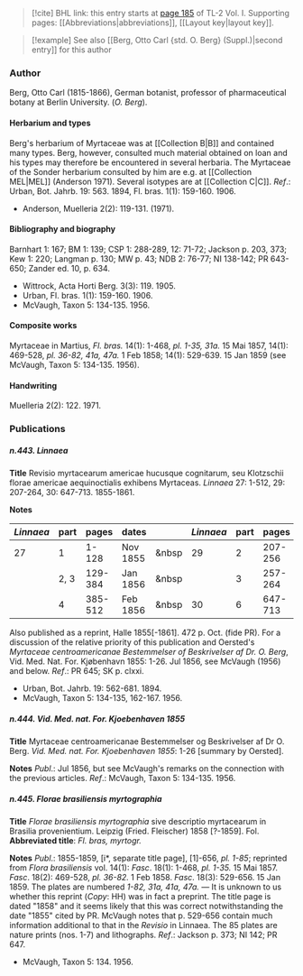 > [!cite] BHL link: this entry starts at [page 185](https://www.biodiversitylibrary.org/item/103414#page/233/mode/1up) of TL-2 Vol. I.
> Supporting pages: [[Abbreviations|abbreviations]], [[Layout key|layout key]].

> [!example] See also [[Berg, Otto Carl {std. O. Berg} (Suppl.)|second entry]] for this author

### Author

Berg, Otto Carl (1815-1866), German botanist, professor of pharmaceutical botany at Berlin University. (*O. Berg*).

#### Herbarium and types

Berg's herbarium of Myrtaceae was at [[Collection B|B]] and contained many types. Berg, however, consulted much material obtained on loan and his types may therefore be encountered in several herbaria. The Myrtaceae of the Sonder herbarium consulted by him are e.g. at [[Collection MEL|MEL]] (Anderson 1971). Several isotypes are at [[Collection C|C]].
*Ref*.: Urban, Bot. Jahrb. 19: 563. 1894, Fl. bras. 1(1): 159-160. 1906.
- Anderson, Muelleria 2(2): 119-131. (1971).

#### Bibliography and biography

Barnhart 1: 167; BM 1: 139; CSP 1: 288-289, 12: 71-72; Jackson p. 203, 373; Kew 1: 220; Langman p. 130; MW p. 43; NDB 2: 76-77; NI 138-142; PR 643-650; Zander ed. 10, p. 634.
- Wittrock, Acta Horti Berg. 3(3): 119. 1905.
- Urban, Fl. bras. 1(1): 159-160. 1906.
- McVaugh, Taxon 5: 134-135. 1956.

#### Composite works

Myrtaceae in Martius, *Fl. bras.* 14(1): 1-468, *pl. 1-35, 31a.* 15 Mai 1857, 14(1): 469-528, *pl. 36-82, 41a, 47a.* 1 Feb 1858; 14(1): 529-639. 15 Jan 1859 (see McVaugh, Taxon 5: 134-135. 1956).

#### Handwriting

Muelleria 2(2): 122. 1971.

### Publications

##### n.443. Linnaea

**Title**
Revisio myrtacearum americae hucusque cognitarum, seu Klotzschii florae americae aequinoctialis exhibens Myrtaceas. *Linnaea* 27: 1-512, 29: 207-264, 30: 647-713. 1855-1861.

**Notes**

|*Linnaea*	|part	|pages	|dates	| |*Linnaea*	|part	|pages	|dates|
|---	|---	|---	|---	|---|---	|---	|---	|---	|
|27	|1	|1-128	|Nov 1855	| &nbsp|29	|2	|207-256	|Jun 1858|
|	|2, 3	|129-384	|Jan 1856	| &nbsp|	|3	|257-264	|Sep 1858|
|	|4	|385-512	|Feb 1856	| &nbsp|30	|6	|647-713	|Mar 1861|

Also published as a reprint, Halle 1855\[-1861\]. 472 p. Oct. (fide PR). For a discussion of the relative priority of this publication and Oersted's *Myrtaceae centroamericanae Bestemmelser of Beskrivelser af Dr. O. Berg*, Vid. Med. Nat. For. Kjøbenhavn 1855: 1-26.
Jul 1856, see McVaugh (1956) and below.
*Ref*.: PR 645; SK p. clxxi.
- Urban, Bot. Jahrb. 19: 562-681. 1894.
- McVaugh, Taxon 5: 134-135, 162-167. 1956.

##### n.444. Vid. Med. nat. For. Kjoebenhaven 1855

**Title**
Myrtaceae centroamericanae Bestemmelser og Beskrivelser af Dr O. Berg. *Vid. Med. nat. For. Kjoebenhaven 1855*: 1-26 \[summary by Oersted\].

**Notes**
*Publ*.: Jul 1856, but see McVaugh's remarks on the connection with the previous articles.
*Ref*.: McVaugh, Taxon 5: 134-135. 1956.

##### n.445. Florae brasiliensis myrtographia

**Title**
*Florae brasiliensis myrtographia* sive descriptio myrtacearum in Brasilia provenientium. Leipzig (Fried. Fleischer) 1858 \[?-1859\]. Fol.
**Abbreviated title**: *Fl. bras, myrtogr.*

**Notes**
*Publ*.: 1855-1859, \[i\*, separate title page\], \[1\]-656, *pl. 1-85*; reprinted from *Flora* *brasiliensis* vol. 14(1):
*Fasc*. 18(1): 1-468, *pl. 1-35.* 15 Mai 1857.
*Fasc*. 18(2): 469-528, *pl. 36-82.* 1 Feb 1858.
*Fasc*. 18(3): 529-656. 15 Jan 1859.
The plates are numbered *1-82, 31a, 41a, 47a. —* It is unknown to us whether this reprint (*Copy*: HH) was in fact a preprint. The title page is dated "1858" and it seems likely that this was correct notwithstanding the date "1855" cited by PR. McVaugh notes that p. 529-656 contain much information additional to that in the *Revisio* in Linnaea. The 85 plates are nature prints (nos. 1-7) and lithographs.
*Ref*.: Jackson p. 373; NI 142; PR 647.
- McVaugh, Taxon 5: 134. 1956.

